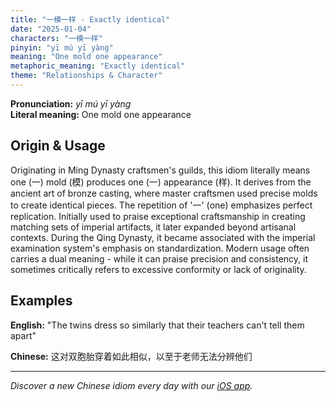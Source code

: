 ```yaml
---
title: "一模一样 - Exactly identical"
date: "2025-01-04"
characters: "一模一样"
pinyin: "yī mú yī yàng"
meaning: "One mold one appearance"
metaphoric_meaning: "Exactly identical"
theme: "Relationships & Character"
---
```


**Pronunciation:** *yī mú yī yàng*  
**Literal meaning:** One mold one appearance

## Origin & Usage

Originating in Ming Dynasty craftsmen's guilds, this idiom literally means one (一) mold (模) produces one (一) appearance (样). It derives from the ancient art of bronze casting, where master craftsmen used precise molds to create identical pieces. The repetition of '一' (one) emphasizes perfect replication. Initially used to praise exceptional craftsmanship in creating matching sets of imperial artifacts, it later expanded beyond artisanal contexts. During the Qing Dynasty, it became associated with the imperial examination system's emphasis on standardization. Modern usage often carries a dual meaning - while it can praise precision and consistency, it sometimes critically refers to excessive conformity or lack of originality.

## Examples

**English:** "The twins dress so similarly that their teachers can't tell them apart"

**Chinese:** 这对双胞胎穿着如此相似，以至于老师无法分辨他们

---

*Discover a new Chinese idiom every day with our [iOS app](https://apps.apple.com/us/app/daily-chinese-idioms/id6740611324).*
